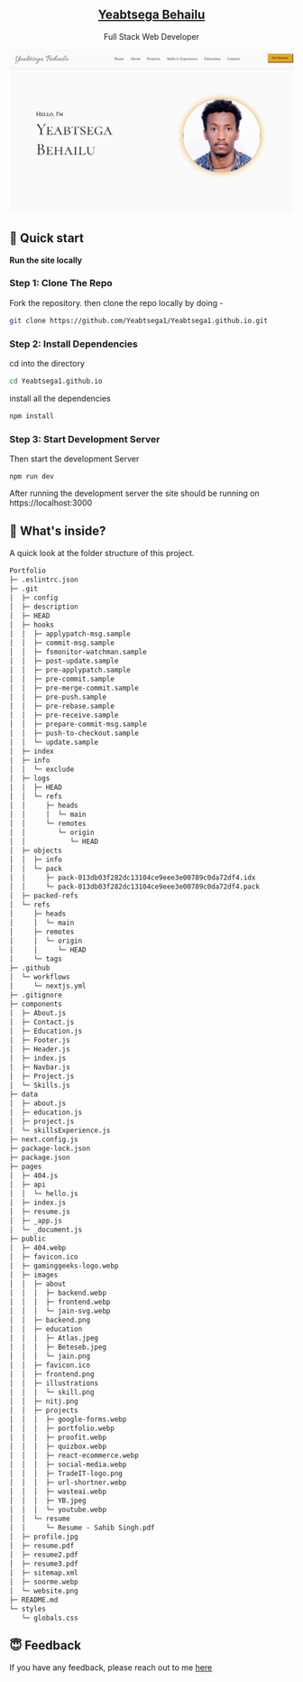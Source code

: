 <p align="center">
  <a href="https://Yeabtsega1.github.io/">
    <h2 align="center">Yeabtsega Behailu</h2>
  </a>
</p> 
<p align="center">Full Stack Web Developer</p>


![Yeabtsega Site Preview](./public/website.png)

## :rocket: Quick start

**Run the site locally**

### Step 1: Clone The Repo

Fork the repository. then clone the repo locally by doing -

```bash
git clone https://github.com/Yeabtsega1/Yeabtsega1.github.io.git
```

### Step 2: Install Dependencies

cd into the directory

```bash
cd Yeabtsega1.github.io
```

install all the dependencies
```bash
npm install
```

### Step 3: Start Development Server

Then start the development Server
```
npm run dev
```
After running the development server the site should be running on https://localhost:3000


## :open_file_folder: What's inside?

A quick look at the folder structure of this project.

```
Portfolio
├─ .eslintrc.json
├─ .git
│  ├─ config
│  ├─ description
│  ├─ HEAD
│  ├─ hooks
│  │  ├─ applypatch-msg.sample
│  │  ├─ commit-msg.sample
│  │  ├─ fsmonitor-watchman.sample
│  │  ├─ post-update.sample
│  │  ├─ pre-applypatch.sample
│  │  ├─ pre-commit.sample
│  │  ├─ pre-merge-commit.sample
│  │  ├─ pre-push.sample
│  │  ├─ pre-rebase.sample
│  │  ├─ pre-receive.sample
│  │  ├─ prepare-commit-msg.sample
│  │  ├─ push-to-checkout.sample
│  │  └─ update.sample
│  ├─ index
│  ├─ info
│  │  └─ exclude
│  ├─ logs
│  │  ├─ HEAD
│  │  └─ refs
│  │     ├─ heads
│  │     │  └─ main
│  │     └─ remotes
│  │        └─ origin
│  │           └─ HEAD
│  ├─ objects
│  │  ├─ info
│  │  └─ pack
│  │     ├─ pack-013db03f282dc13104ce9eee3e00789c0da72df4.idx
│  │     └─ pack-013db03f282dc13104ce9eee3e00789c0da72df4.pack
│  ├─ packed-refs
│  └─ refs
│     ├─ heads
│     │  └─ main
│     ├─ remotes
│     │  └─ origin
│     │     └─ HEAD
│     └─ tags
├─ .github
│  └─ workflows
│     └─ nextjs.yml
├─ .gitignore
├─ components
│  ├─ About.js
│  ├─ Contact.js
│  ├─ Education.js
│  ├─ Footer.js
│  ├─ Header.js
│  ├─ index.js
│  ├─ Navbar.js
│  ├─ Project.js
│  └─ Skills.js
├─ data
│  ├─ about.js
│  ├─ education.js
│  ├─ project.js
│  └─ skillsExperience.js
├─ next.config.js
├─ package-lock.json
├─ package.json
├─ pages
│  ├─ 404.js
│  ├─ api
│  │  └─ hello.js
│  ├─ index.js
│  ├─ resume.js
│  ├─ _app.js
│  └─ _document.js
├─ public
│  ├─ 404.webp
│  ├─ favicon.ico
│  ├─ gaminggeeks-logo.webp
│  ├─ images
│  │  ├─ about
│  │  │  ├─ backend.webp
│  │  │  ├─ frontend.webp
│  │  │  └─ jain-svg.webp
│  │  ├─ backend.png
│  │  ├─ education
│  │  │  ├─ Atlas.jpeg
│  │  │  ├─ Beteseb.jpeg
│  │  │  └─ jain.png
│  │  ├─ favicon.ico
│  │  ├─ frontend.png
│  │  ├─ illustrations
│  │  │  └─ skill.png
│  │  ├─ nitj.png
│  │  ├─ projects
│  │  │  ├─ google-forms.webp
│  │  │  ├─ portfolio.webp
│  │  │  ├─ proofit.webp
│  │  │  ├─ quizbox.webp
│  │  │  ├─ react-ecommerce.webp
│  │  │  ├─ social-media.webp
│  │  │  ├─ TradeIT-logo.png
│  │  │  ├─ url-shortner.webp
│  │  │  ├─ wasteai.webp
│  │  │  ├─ YB.jpeg
│  │  │  └─ youtube.webp
│  │  └─ resume
│  │     └─ Resume - Sahib Singh.pdf
│  ├─ profile.jpg
│  ├─ resume.pdf
│  ├─ resume2.pdf
│  ├─ resume3.pdf
│  ├─ sitemap.xml
│  ├─ soorme.webp
│  └─ website.png
├─ README.md
└─ styles
   └─ globals.css

```
## :innocent: Feedback

If you have any feedback, please reach out to me [here](https://Yeabtsega1.github.io/#contact)
